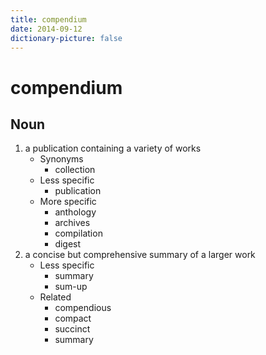 ```yaml
---
title: compendium
date: 2014-09-12
dictionary-picture: false
---
```


# compendium


## Noun

1. a publication containing a variety of works
	- Synonyms
		- collection
	- Less specific
		- publication
	- More specific
		- anthology
		- archives
		- compilation
		- digest
2. a concise but comprehensive summary of a larger work
	- Less specific
		- summary
		- sum-up
	- Related
		- compendious
		- compact
		- succinct
		- summary